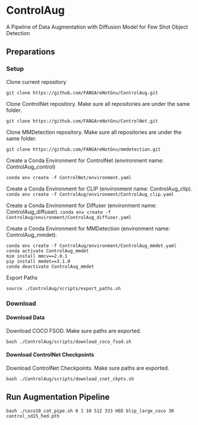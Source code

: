# ControlAug
A Pipeline of Data Augmentation with Diffusion Model for Few Shot Object Detection


## Preparations


### Setup

Clone current repository

`git clone https://github.com/FANGAreNotGnu/ControlAug.git`

Clone ControlNet repository. Make sure all repositories are under the same folder.

`git clone https://github.com/FANGAreNotGnu/ControlNet.git`

Clone MMDetection repository. Make sure all repositories are under the same folder.

`git clone https://github.com/FANGAreNotGnu/mmdetection.git`

Create a Conda Environment for ControlNet (environment name: ControlAug_control)

`conda env create -f ControlNet/environment.yaml`

Create a Conda Environment for CLIP (environment name: ControlAug_clip).
`conda env create -f ControlAug/environment/ControlAug_clip.yaml`

Create a Conda Environment for Diffuser (environment name: ControlAug_diffuser).
`conda env create -f ControlAug/environment/ControlAug_diffuser.yaml`

Create a Conda Environment for MMDetection (environment name: ControlAug_mmdet).

```
conda env create -f ControlAug/environment/ControlAug_mmdet.yaml
conda activate ControlAug_mmdet
mim install mmcv==2.0.1
pip install mmdet==3.1.0
conda deactivate ControlAug_mmdet
```

Export Paths

`source ./ControlAug/scripts/export_paths.sh`


### Download

#### Download Data

Download COCO FSOD. Make sure paths are exported.

`bash ./ControlAug/scripts/download_coco_fsod.sh`

#### Download ControlNet Checkpoints

Download ControlNet Checkpoints. Make sure paths are exported.

`bash ./ControlAug/scripts/download_cnet_ckpts.sh`



## Run Augmentation Pipeline

`bash ./coco10_cat_pipe.sh 0 1 10 512 333 HED blip_large_coco 30 control_sd15_hed.pth`
